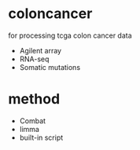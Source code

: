 coloncancer
===========

for processing tcga colon cancer data
* Agilent array
* RNA-seq
* Somatic mutations

method
===========
* Combat
* limma
* built-in script
